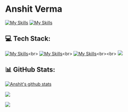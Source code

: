 # Anshit Verma

<!--
**anshit-1223/anshit-1223** is a ✨ _special_ ✨ repository because its `README.md` (this file) appears on your GitHub profile.

Here are some ideas to get you started:

- 🔭 I’m currently working on ...
- 🌱 I’m currently learning ...
- 👯 I’m looking to collaborate on ...
- 🤔 I’m looking for help with ...
- 💬 Ask me about ...
- 📫 How to reach me: ...
- 😄 Pronouns: ...
- ⚡ Fun fact: ...
-->
[![My Skills](https://skillicons.dev/icons?i=linkedin)](https://www.linkedin.com/in/anshit-1223/) [![My Skills](https://skillicons.dev/icons?i=gmail)](mailto:anshit1223@gmail.com)<br>

## 💻 Tech Stack:
[![My Skills](https://skillicons.dev/icons?i=django,spring,bootstrap,react)]([https://skillicons.dev](https://drive.google.com/file/d/11VQSm10ZJjvg9BDZp4--jReQaOo2nV8J/view))<br>
[![My Skills](https://skillicons.dev/icons?i=mysql,mongodb,git,aws)]([https://skillicons.dev](https://drive.google.com/file/d/11VQSm10ZJjvg9BDZp4--jReQaOo2nV8J/view))<br>
[![My Skills](https://skillicons.dev/icons?i=java,python,javascript,html)]([https://skillicons.dev](https://drive.google.com/file/d/11VQSm10ZJjvg9BDZp4--jReQaOo2nV8J/view))<br><br>
![](https://komarev.com/ghpvc/?username=anshit-1223&color=orange)


## 📊 GitHub Stats:
[![Anshit's github stats](https://github-readme-stats.vercel.app/api?username=anshit-1223&show_icons=true&theme=radical&include_all_commits&count_private=true)](https://github.com/anuraghazra/github-readme-stats)<br><br/>
![](https://github-readme-streak-stats.herokuapp.com/?user=anshit-1223&theme=radical&hide_border=false)<br/><br/>
![](https://github-readme-stats.vercel.app/api/top-langs/?username=anshit-1223&theme=radical&hide_border=false&include_all_commits=true&count_private=true&layout=compact)
